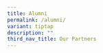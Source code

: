 ```yaml
---
title: Alumni
permalink: /alumni/
variant: tiptap
description: ""
third_nav_title: Our Partners
---
```


